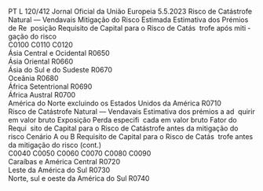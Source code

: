PT  L 120/412 Jornal Oficial da União Europeia 5.5.2023
 Risco de Catástrofe Natural — Vendavais  Mitigação do 
Risco Estimada  Estimativa dos 
Prémios de Re ­
posição  Requisito de 
Capital para o 
Risco de Catás ­
trofe após miti ­
gação do risco  
C0100  C0110  C0120  
Ásia Central e Ocidental  R0650  
Ásia Oriental  R0660  
Ásia do Sul e do Sudeste  R0670  
Oceânia  R0680  
África Setentrional  R0690  
África Austral  R0700  
América do Norte excluindo os Estados Unidos da 
América  R0710  
Risco de Catástrofe Natural — Vendavais  Estimativa dos 
prémios a ad ­
quirir em valor 
bruto  Exposição  Perda especifi ­
cada em valor 
bruto  Fator do Requi ­
sito de Capital 
para o Risco de 
Catástrofe antes 
da mitigação do 
risco  Cenário A ou B  Requisito de 
Capital para o 
Risco de Catás ­
trofe antes da 
mitigação do 
risco  (cont.)  
C0040  C0050  C0060  C0070  C0080  C0090  
Caraíbas e América Central  R0720  
Leste da América do Sul  R0730  
Norte, sul e oeste da América do Sul  R0740